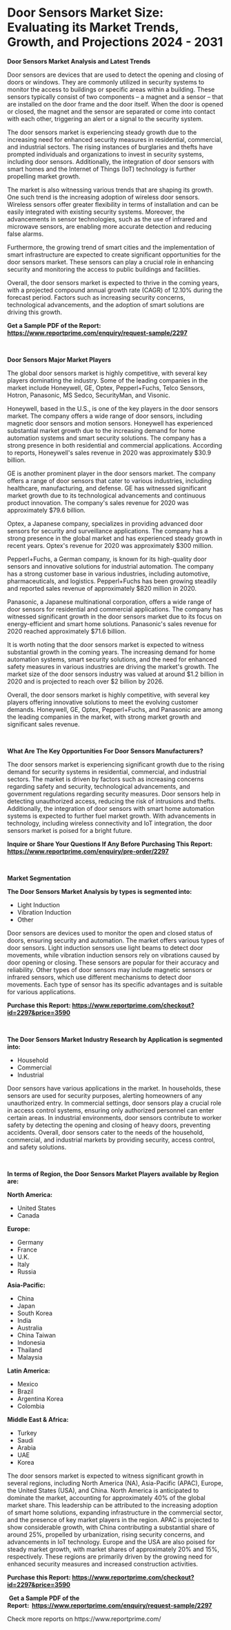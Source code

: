 <p><h1>Door Sensors Market Size: Evaluating its Market Trends, Growth, and Projections 2024 - 2031</h1></p><p><strong>Door Sensors Market Analysis and Latest Trends</strong></p>
<p><p>Door sensors are devices that are used to detect the opening and closing of doors or windows. They are commonly utilized in security systems to monitor the access to buildings or specific areas within a building. These sensors typically consist of two components – a magnet and a sensor – that are installed on the door frame and the door itself. When the door is opened or closed, the magnet and the sensor are separated or come into contact with each other, triggering an alert or a signal to the security system.</p><p>The door sensors market is experiencing steady growth due to the increasing need for enhanced security measures in residential, commercial, and industrial sectors. The rising instances of burglaries and thefts have prompted individuals and organizations to invest in security systems, including door sensors. Additionally, the integration of door sensors with smart homes and the Internet of Things (IoT) technology is further propelling market growth.</p><p>The market is also witnessing various trends that are shaping its growth. One such trend is the increasing adoption of wireless door sensors. Wireless sensors offer greater flexibility in terms of installation and can be easily integrated with existing security systems. Moreover, the advancements in sensor technologies, such as the use of infrared and microwave sensors, are enabling more accurate detection and reducing false alarms.</p><p>Furthermore, the growing trend of smart cities and the implementation of smart infrastructure are expected to create significant opportunities for the door sensors market. These sensors can play a crucial role in enhancing security and monitoring the access to public buildings and facilities.</p><p>Overall, the door sensors market is expected to thrive in the coming years, with a projected compound annual growth rate (CAGR) of 12.10% during the forecast period. Factors such as increasing security concerns, technological advancements, and the adoption of smart solutions are driving this growth.</p></p>
<p><strong>Get a Sample PDF of the Report:&nbsp; <a href="https://www.reportprime.com/enquiry/request-sample/2297">https://www.reportprime.com/enquiry/request-sample/2297</a></strong></p>
<p>&nbsp;</p>
<p><strong>Door Sensors Major Market Players</strong></p>
<p><p>The global door sensors market is highly competitive, with several key players dominating the industry. Some of the leading companies in the market include Honeywell, GE, Optex, Pepperl+Fuchs, Telco Sensors, Hotron, Panasonic, MS Sedco, SecurityMan, and Visonic.</p><p>Honeywell, based in the U.S., is one of the key players in the door sensors market. The company offers a wide range of door sensors, including magnetic door sensors and motion sensors. Honeywell has experienced substantial market growth due to the increasing demand for home automation systems and smart security solutions. The company has a strong presence in both residential and commercial applications. According to reports, Honeywell's sales revenue in 2020 was approximately $30.9 billion.</p><p>GE is another prominent player in the door sensors market. The company offers a range of door sensors that cater to various industries, including healthcare, manufacturing, and defense. GE has witnessed significant market growth due to its technological advancements and continuous product innovation. The company's sales revenue for 2020 was approximately $79.6 billion.</p><p>Optex, a Japanese company, specializes in providing advanced door sensors for security and surveillance applications. The company has a strong presence in the global market and has experienced steady growth in recent years. Optex's revenue for 2020 was approximately $300 million.</p><p>Pepperl+Fuchs, a German company, is known for its high-quality door sensors and innovative solutions for industrial automation. The company has a strong customer base in various industries, including automotive, pharmaceuticals, and logistics. Pepperl+Fuchs has been growing steadily and reported sales revenue of approximately $820 million in 2020.</p><p>Panasonic, a Japanese multinational corporation, offers a wide range of door sensors for residential and commercial applications. The company has witnessed significant growth in the door sensors market due to its focus on energy-efficient and smart home solutions. Panasonic's sales revenue for 2020 reached approximately $71.6 billion.</p><p>It is worth noting that the door sensors market is expected to witness substantial growth in the coming years. The increasing demand for home automation systems, smart security solutions, and the need for enhanced safety measures in various industries are driving the market's growth. The market size of the door sensors industry was valued at around $1.2 billion in 2020 and is projected to reach over $2 billion by 2026.</p><p>Overall, the door sensors market is highly competitive, with several key players offering innovative solutions to meet the evolving customer demands. Honeywell, GE, Optex, Pepperl+Fuchs, and Panasonic are among the leading companies in the market, with strong market growth and significant sales revenue.</p></p>
<p>&nbsp;</p>
<p><strong>What Are The Key Opportunities For Door Sensors Manufacturers?</strong></p>
<p><p>The door sensors market is experiencing significant growth due to the rising demand for security systems in residential, commercial, and industrial sectors. The market is driven by factors such as increasing concerns regarding safety and security, technological advancements, and government regulations regarding security measures. Door sensors help in detecting unauthorized access, reducing the risk of intrusions and thefts. Additionally, the integration of door sensors with smart home automation systems is expected to further fuel market growth. With advancements in technology, including wireless connectivity and IoT integration, the door sensors market is poised for a bright future.</p></p>
<p><strong>Inquire or Share Your Questions If Any Before Purchasing This Report: <a href="https://www.reportprime.com/enquiry/pre-order/2297">https://www.reportprime.com/enquiry/pre-order/2297</a></strong></p>
<p>&nbsp;</p>
<p><strong>Market Segmentation</strong></p>
<p><strong>The Door Sensors Market Analysis by types is segmented into:</strong></p>
<p><ul><li>Light Induction</li><li>Vibration Induction</li><li>Other</li></ul></p>
<p><p>Door sensors are devices used to monitor the open and closed status of doors, ensuring security and automation. The market offers various types of door sensors. Light induction sensors use light beams to detect door movements, while vibration induction sensors rely on vibrations caused by door opening or closing. These sensors are popular for their accuracy and reliability. Other types of door sensors may include magnetic sensors or infrared sensors, which use different mechanisms to detect door movements. Each type of sensor has its specific advantages and is suitable for various applications.</p></p>
<p><strong>Purchase this Report:&nbsp;<a href="https://www.reportprime.com/checkout?id=2297&price=3590">https://www.reportprime.com/checkout?id=2297&price=3590</a></strong></p>
<p>&nbsp;</p>
<p><strong>The Door Sensors Market Industry Research by Application is segmented into:</strong></p>
<p><ul><li>Household</li><li>Commercial</li><li>Industrial</li></ul></p>
<p><p>Door sensors have various applications in the market. In households, these sensors are used for security purposes, alerting homeowners of any unauthorized entry. In commercial settings, door sensors play a crucial role in access control systems, ensuring only authorized personnel can enter certain areas. In industrial environments, door sensors contribute to worker safety by detecting the opening and closing of heavy doors, preventing accidents. Overall, door sensors cater to the needs of the household, commercial, and industrial markets by providing security, access control, and safety solutions.</p></p>
<p>&nbsp;</p>
<p><strong>In terms of Region, the Door Sensors Market Players available by Region are:</strong></p>
<p>
    <p> <strong> North America: </strong>
        <ul>
            <li>United States</li>
            <li>Canada</li>
        </ul>
        </p> 
    <p> <strong> Europe: </strong>
        <ul>
            <li>Germany</li>
            <li>France</li>
            <li>U.K.</li>
            <li>Italy</li>
            <li>Russia</li>
        </ul>
        </p> 
    <p> <strong> Asia-Pacific: </strong>
        <ul>
            <li>China</li>
            <li>Japan</li>
            <li>South Korea</li>
            <li>India</li>
            <li>Australia</li>
            <li>China Taiwan</li>
            <li>Indonesia</li>
            <li>Thailand</li>
            <li>Malaysia</li>
        </ul>
        </p> 
    <p> <strong> Latin America: </strong>
        <ul>
            <li>Mexico</li>
            <li>Brazil</li>
            <li>Argentina Korea</li>
            <li>Colombia</li>
        </ul>
        </p> 
    <p> <strong> Middle East & Africa: </strong>
        <ul>
            <li>Turkey</li>
            <li>Saudi</li>
            <li>Arabia</li>
            <li>UAE</li>
            <li>Korea</li>
        </ul>
    </p>
    </p>
<p><p>The door sensors market is expected to witness significant growth in several regions, including North America (NA), Asia-Pacific (APAC), Europe, the United States (USA), and China. North America is anticipated to dominate the market, accounting for approximately 40% of the global market share. This leadership can be attributed to the increasing adoption of smart home solutions, expanding infrastructure in the commercial sector, and the presence of key market players in the region. APAC is projected to show considerable growth, with China contributing a substantial share of around 25%, propelled by urbanization, rising security concerns, and advancements in IoT technology. Europe and the USA are also poised for steady market growth, with market shares of approximately 20% and 15%, respectively. These regions are primarily driven by the growing need for enhanced security measures and increased construction activities.</p></p>
<p><strong>Purchase this Report: <a href="https://www.reportprime.com/checkout?id=2297&price=3590">https://www.reportprime.com/checkout?id=2297&price=3590</a></strong></p>
<p>&nbsp;<strong>Get a Sample PDF of the Report:&nbsp;&nbsp;<a href="https://www.reportprime.com/enquiry/request-sample/2297">https://www.reportprime.com/enquiry/request-sample/2297</a></strong></p>
<p><strong></strong></p>
<p>Check more reports on https://www.reportprime.com/</p>